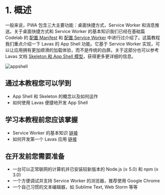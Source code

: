 # 1. 概述

一般来说，PWA 包含三大主要功能：桌面快捷方式，Service Worker 和消息推送。关于桌面快捷方式和 Service Worker 的基本知识我们已经在基础篇 Codelab 的 [配置 Manifest](/codelab/get-started/manifest) 和 [配置 Service Worker](/codelab/get-started/service-worker) 中进行过介绍了。这篇教程我们重点介绍一下 Lavas 的 App Shell 功能。它基于 Service Worker 实现，可以让应用拥有更加顺滑的加载体验，而不是传统的白屏。关于这部分也可以参考 Lavas 文档 [Skeleton 和 App Shell 模型](/guide/v2/advanced/appshell)，获得更多更详细的信息。

![appshell](https://lavas.baidu.com/doc-assets/pwa-doc/architecture/images/appshell.png)

## 通过本教程您可以学到

* App Shell 和 Skeleton 的概念以及如何运作
* 如何使用 Lavas 便捷地开发 App Shell

## 学习本教程前您应该掌握

* Service Worker 的基本知识 [链接](https://lavas.baidu.com/doc/offline-and-cache-loading/service-worker/service-worker-introduction)
* 如何开发第一个 Lavas 应用 [链接](https://lavas.baidu.com/guide/v2/basic/introduction)

## 在开发前您需要准备

* 一台可以正常联网的计算机并已安装较新版本的 Node.js (≥ 5.0) 和 npm (≥ 3.0)
* 一个方便调试并支持 Service Worker 的浏览器，推荐使用 Google Chrome
* 一个自己习惯的文本编辑器，如 Sublime Text, Web Storm 等等
